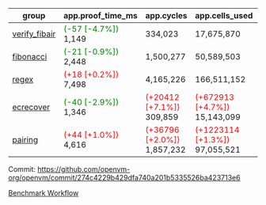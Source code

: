 | group | app.proof_time_ms | app.cycles | app.cells_used | leaf.proof_time_ms | leaf.cycles | leaf.cells_used |
| -- | -- | -- | -- | -- | -- | -- |
| [verify_fibair](https://github.com/openvm-org/openvm/blob/benchmark-results/benchmarks-pr/1646/verify_fibair-274c4229b429dfa740a201b5335526ba423713e6.md) |<span style='color: green'>(-57 [-4.7%])</span> 1,149 |  334,023 |  17,675,870 |- | - | - |
| [fibonacci](https://github.com/openvm-org/openvm/blob/benchmark-results/benchmarks-pr/1646/fibonacci-274c4229b429dfa740a201b5335526ba423713e6.md) |<span style='color: green'>(-21 [-0.9%])</span> 2,448 |  1,500,277 |  50,589,503 |- | - | - |
| [regex](https://github.com/openvm-org/openvm/blob/benchmark-results/benchmarks-pr/1646/regex-274c4229b429dfa740a201b5335526ba423713e6.md) |<span style='color: red'>(+18 [+0.2%])</span> 7,498 |  4,165,226 |  166,511,152 |- | - | - |
| [ecrecover](https://github.com/openvm-org/openvm/blob/benchmark-results/benchmarks-pr/1646/ecrecover-274c4229b429dfa740a201b5335526ba423713e6.md) |<span style='color: green'>(-40 [-2.9%])</span> 1,346 | <span style='color: red'>(+20412 [+7.1%])</span> 309,859 | <span style='color: red'>(+672913 [+4.7%])</span> 15,143,099 |- | - | - |
| [pairing](https://github.com/openvm-org/openvm/blob/benchmark-results/benchmarks-pr/1646/pairing-274c4229b429dfa740a201b5335526ba423713e6.md) |<span style='color: red'>(+44 [+1.0%])</span> 4,616 | <span style='color: red'>(+36796 [+2.0%])</span> 1,857,232 | <span style='color: red'>(+1223114 [+1.3%])</span> 97,055,521 |- | - | - |


Commit: https://github.com/openvm-org/openvm/commit/274c4229b429dfa740a201b5335526ba423713e6

[Benchmark Workflow](https://github.com/openvm-org/openvm/actions/runs/15124271898)
